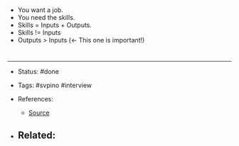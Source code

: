 # 

- You want a job.
- You need the skills.
- Skills = Inputs + Outputs.
- Skills != Inputs
- Outputs > Inputs (← This one is important!)


# 

---
- Status: #done 

- Tags: #svpino #interview 

- References:
	- [Source](https://twitter.com/svpino/status/1477988150228045824)

- Related:
	- 